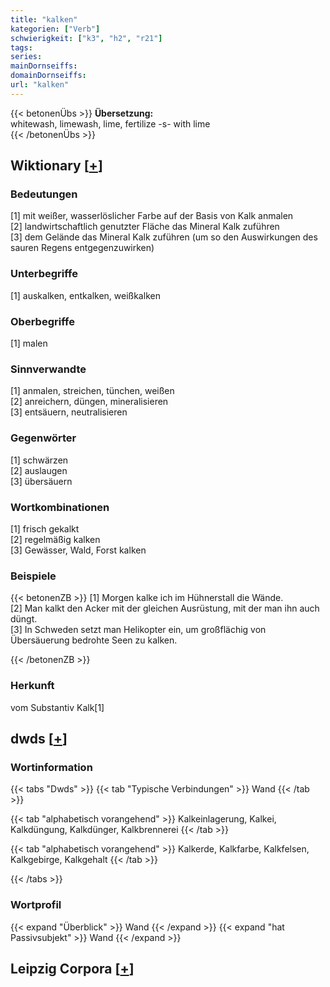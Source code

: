 ```yaml
---
title: "kalken"
kategorien: ["Verb"]
schwierigkeit: ["k3", "h2", "r21"]
tags:
series:
mainDornseiffs:
domainDornseiffs:
url: "kalken"
---
```


{{< betonenÜbs >}}
**Übersetzung:**  
whitewash, limewash, lime, fertilize -s- with lime  
{{< /betonenÜbs >}}

## Wiktionary [[+](https://de.wiktionary.org/wiki/kalken)]

### Bedeutungen
[1] mit weißer, wasserlöslicher Farbe auf der Basis von Kalk anmalen  
[2] landwirtschaftlich genutzter Fläche das Mineral Kalk zuführen  
[3] dem Gelände das Mineral Kalk zuführen (um so den Auswirkungen des sauren Regens entgegenzuwirken)  

### Unterbegriffe
[1] auskalken, entkalken, weißkalken  

### Oberbegriffe
[1] malen  

### Sinnverwandte
[1] anmalen, streichen, tünchen, weißen  
[2] anreichern, düngen, mineralisieren  
[3] entsäuern, neutralisieren  

### Gegenwörter
[1] schwärzen  
[2] auslaugen  
[3] übersäuern  

### Wortkombinationen
[1] frisch gekalkt  
[2] regelmäßig kalken  
[3] Gewässer, Wald, Forst kalken  

### Beispiele
{{< betonenZB >}}
[1] Morgen kalke ich im Hühnerstall die Wände.  
[2] Man kalkt den Acker mit der gleichen Ausrüstung, mit der man ihn auch düngt.  
[3] In Schweden setzt man Helikopter ein, um großflächig von Übersäuerung bedrohte Seen zu kalken.  

{{< /betonenZB >}}
### Herkunft
vom Substantiv Kalk[1]  



## dwds [[+](https://www.dwds.de/wb/kalken)]

### Wortinformation
{{< tabs "Dwds" >}}
{{< tab "Typische Verbindungen" >}}
Wand
{{< /tab >}}

{{< tab "alphabetisch vorangehend" >}}
Kalkeinlagerung, Kalkei, Kalkdüngung, Kalkdünger, Kalkbrennerei
{{< /tab >}}

{{< tab "alphabetisch vorangehend" >}}
Kalkerde, Kalkfarbe, Kalkfelsen, Kalkgebirge, Kalkgehalt
{{< /tab >}}

{{< /tabs >}}

### Wortprofil
{{< expand "Überblick" >}} Wand {{< /expand >}}
{{< expand "hat Passivsubjekt" >}} Wand {{< /expand >}}

## Leipzig Corpora [[+](https://corpora.uni-leipzig.de/en/res?word=kalken&corpusId=deu_newscrawl-public_2018)]

